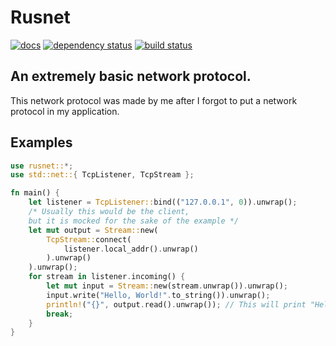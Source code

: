 # Rusnet
[![docs](https://docs.rs/rusnet/badge.svg)](https://docs.rs/rusnet)
[![dependency status](https://deps.rs/crate/rusnet/0.1.0/status.svg)](https://deps.rs/crate/rusnet/0.1.0)
[![build status](https://github.com/tduck973564/rusnet/workflows/Rust/badge.svg)](https://github.com/tduck973564/rusnet/actions)
## An extremely basic network protocol.
This network protocol was made by me after I forgot to put a network protocol in my application.
## Examples
```rust
use rusnet::*;
use std::net::{ TcpListener, TcpStream };

fn main() {
    let listener = TcpListener::bind(("127.0.0.1", 0)).unwrap();
    /* Usually this would be the client,
    but it is mocked for the sake of the example */
    let mut output = Stream::new(
        TcpStream::connect(
            listener.local_addr().unwrap()
        ).unwrap()
    ).unwrap();
    for stream in listener.incoming() {
        let mut input = Stream::new(stream.unwrap()).unwrap();
        input.write("Hello, World!".to_string()).unwrap();
        println!("{}", output.read().unwrap()); // This will print "Hello, World!"
        break;
    }
}
```